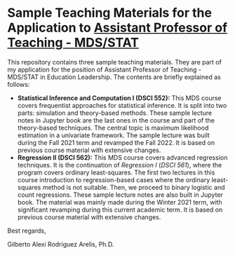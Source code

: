 # Sample Teaching Materials for the Application to [Assistant Professor of Teaching - MDS/STAT](https://www.stat.ubc.ca/faculty-position-education-leadership-department-statistics)

This repository contains three sample teaching materials. They are part of my application for the position of Assistant Professor of Teaching - MDS/STAT in Education Leadership. The contents are briefly explained as follows:

 - **Statistical Inference and Computation I (DSCI 552):** This MDS course covers frequentist approaches for statistical inference. It is split into two parts: simulation and theory-based methods. These sample lecture notes in Jupyter book are the last ones in the course and part of the theory-based techniques. The central topic is maximum likelihood estimation in a univariate framework. The sample lecture was built during the Fall 2021 term and revamped the Fall 2022. It is based on previous course material with extensive changes.
- **Regression II (DSCI 562):** This MDS course covers advanced regression techniques. It is the continuation of *Regression I* (*DSCI 561*), where the program covers ordinary least-squares. The first two lectures in this course introduction to regression-based cases where the ordinary least-squares method is not suitable. Then, we proceed to binary logistic and count regressions. These sample lecture notes are also built in Jupyter book. The material was mainly made during the Winter 2021 term, with significant revamping during this current academic term. It is based on previous course material with extensive changes.

Best regards,

Gilberto Alexi Rodríguez Arelis, Ph.D.